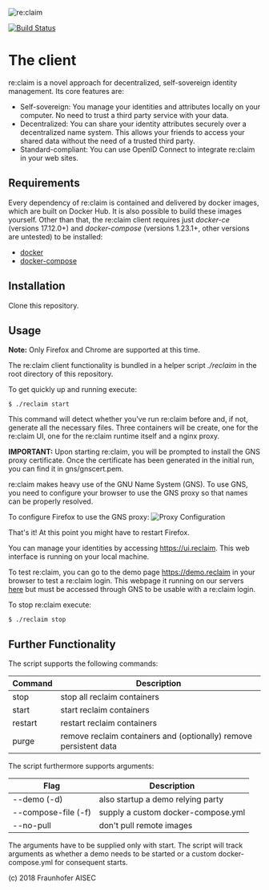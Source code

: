 ![re:claim](https://avatars2.githubusercontent.com/u/44837876?s=200&v=4)

[![Build Status](https://travis-ci.org/reclaimID/client.svg?branch=master)](https://travis-ci.org/reclaimID/client)


# The client
re:claim is a novel approach for decentralized, self-sovereign identity management.
Its core features are:

* Self-sovereign: You manage your identities and attributes locally on your computer. No need to trust a third party service with your data.
* Decentralized: You can share your identity attributes securely over a decentralized name system. This allows your friends to access your shared data without the need of a trusted third party.
* Standard-compliant: You can use OpenID Connect to integrate re:claim in your web sites.

## Requirements
Every dependency of re:claim is contained and delivered by docker images, which are built on Docker Hub.
It is also possible to build these images yourself.
Other than that, the re:claim client requires just *docker-ce* (versions 17.12.0+) and *docker-compose* (versions 1.23.1+, other versions are untested) to be installed:

* [docker](https://www.docker.com)
* [docker-compose](https://docs.docker.com/compose/install/)

## Installation

Clone this repository.

## Usage

**Note:** Only Firefox and Chrome are supported at this time.

The re:claim client functionality is bundled in a helper script *./reclaim* in the root directory of this repository.

To get quickly up and running execute:
```
$ ./reclaim start
```

This command will detect whether you've run re:claim before and, if not, generate all the necessary files.
Three containers will be create, one for the re:claim UI, one for the re:claim runtime itself and a nginx proxy.

**IMPORTANT:** Upon starting re:claim, you will be prompted to install the GNS proxy certificate. Once the certificate has been generated in the initial run, you can find it in gns/gnscert.pem.

re:claim makes heavy use of the GNU Name System (GNS). To use GNS, you need to configure your browser to use the GNS proxy so that names can be properly resolved.

To configure Firefox to use the GNS proxy:
![Proxy Configuration](https://reclaim-identity.io/assets/proxy_setup.png)

That's it! At this point you might have to restart Firefox.

You can manage your identities by accessing https://ui.reclaim. This web interface is running on your local machine.

To test re:claim, you can go to the demo page https://demo.reclaim in your browser to test a re:claim login. This webpage it running on our servers [here](https://demo.reclaim-identity.io/) but must be accessed through GNS to be usable with a re:claim login.

To stop re:claim execute:
```
$ ./reclaim stop
```

## Further Functionality

The script supports the following commands:

| Command  | Description |
| ------------- | ------------- |
| stop  | stop all reclaim containers |
| start  | start reclaim containers |
| restart | restart reclaim containers |
| purge | remove reclaim containers and (optionally) remove persistent data |

The script furthermore supports arguments:

| Flag  | Description |
| ------------- | ------------- |
| --demo (-d) | also startup a demo relying party |
| --compose-file (-f) | supply a custom docker-compose.yml |
| --no-pull | don't pull remote images |

The arguments have to be supplied only with start. The script will track arguments as whether a demo needs to be started or a custom docker-compose.yml for consequent starts.

(c) 2018 Fraunhofer AISEC
